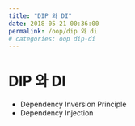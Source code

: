 ```yaml
---
title: "DIP 와 DI"
date: 2018-05-21 00:36:00
permalink: /oop/dip 와 di
# categories: oop dip-di
---
```

# DIP 와 DI
* Dependency Inversion Principle
* Dependency Injection
